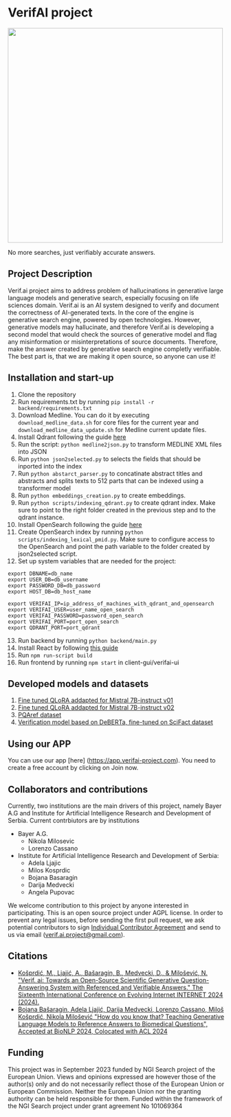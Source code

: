 # VerifAI project
<img src="https://github.com/nikolamilosevic86/verif.ai/assets/5192295/e95b4877-0847-4fa2-99e5-a6a7fc0003f8"  width="500"/>

No more searches, just verifiably accurate answers.

## Project Description
Verif.ai project aims to address problem of hallucinations in generative large language models and generative search, especially focusing on life sciences domain.
Verif.ai is an AI system designed to verify and document the correctness of AI-generated texts. In the core of the engine is generative search engine, powered by open technologies. However, generative models may hallucinate, and therefore Verif.ai is developing a second model that would check the sources of generative model and flag any misinformation or misinterpretations of source documents. Therefore, make the answer created by generative search engine completly verifiable. The best part is, that we are making it open source, so anyone can use it!


## Installation and start-up

1. Clone the repository
2. Run requirements.txt by running `pip install -r backend/requirements.txt`
3. Download Medline. You can do it by executing `download_medline_data.sh` for core files for the current year and `download_medline_data_update.sh` for Medline current update files.
4. Install Qdrant following the guide [here](https://qdrant.tech/documentation/quick-start/)
5. Run the script: `python medline2json.py` to transform MEDLINE XML files into JSON
6. Run `python json2selected.py` to selects the fields that should be inported into the index
7. Run `python abstarct_parser.py` to concatinate abstract titles and abstracts and splits texts to 512 parts that can be indexed using a transformer model
8. Run `python embeddings_creation.py` to create embeddings.
9. Run `python scripts/indexing_qdrant.py` to create qdrant index. Make sure to point to the right folder created in the previous step and to the qdrant instance. 
10. Install OpenSearch following the guide [here](https://opensearch.org/docs/latest/install-and-configure/install-opensearch/index/)
11. Create OpenSearch index by running `python scripts/indexing_lexical_pmid.py`. Make sure to configure access to the OpenSearch and point the path variable to the folder created by json2selected script.
12. Set up system variables that are needed for the project:
```
export DBNAME=db_name
export USER_DB=db_username
export PASSWORD_DB=db_password
export HOST_DB=db_host_name

export VERIFAI_IP=ip_address_of_machines_with_qdrant_and_opensearch
export VERIFAI_USER=user_name_open_search
export VERIFAI_PASSWORD=password_open_search
export VERIFAI_PORT=port_open_search
export QDRANT_PORT=port_qdrant
```
13. Run backend by running `python backend/main.py`
14. Install React by following [this guide](https://www.freecodecamp.org/news/how-to-install-react-a-step-by-step-guide/)
15. Run `npm run-script build`
16. Run frontend by running `npm start` in client-gui/verifai-ui

## Developed models and datasets

1. [Fine tuned QLoRA addapted for Mistral 7B-instruct v01](https://huggingface.co/BojanaBas/Mistral-7B-Instruct-v0.1-pqa-10)
2. [Fine tuned QLoRA addapted for Mistral 7B-instruct v02](https://huggingface.co/BojanaBas/Mistral-7B-Instruct-v0.2-pqa-10)
3. [PQAref dataset](https://huggingface.co/datasets/BojanaBas/PQAref)
4. [Verification model based on DeBERTa, fine-tuned on SciFact dataset](https://huggingface.co/MilosKosRad/TextualEntailment_DeBERTa_preprocessedSciFACT)

## Using our APP

You can use our app [here] (https://app.verifai-project.com). You need to create a free account by clicking on Join now.

## Collaborators and contributions

Currently, two institutions are the main drivers of this project, namely Bayer A.G and Institute for Artificial Intelligence Research and Development of Serbia. Current contrbiutors are by institutions
* Bayer A.G.
  * Nikola Milosevic
  * Lorenzo Cassano
* Institute for Artificial Intelligence Research and Development of Serbia:
  * Adela Ljajic
  * Milos Kosprdic
  * Bojana Basaragin
  * Darija Medvecki
  * Angela Pupovac

We welcome contribution to this project by anyone interested in participating. This is an open source project under AGPL license. In order to prevent any legal issues, before sending the first pull request, we ask potential contributors to sign [Individual Contributor Agreement](https://github.com/nikolamilosevic86/verif.ai/blob/main/Legal/Individual%20Contributor%20Agreement%20Verifai_fillable.pdf) and send to us via email (verif.ai.project@gmail.com).

## Citations

* [Košprdić, M., Ljajić, A., Bašaragin, B., Medvecki, D., & Milošević, N. "Verif. ai: Towards an Open-Source Scientific Generative Question-Answering System with Referenced and Verifiable Answers." The Sixteenth International Conference on Evolving Internet INTERNET 2024 (2024).](https://arxiv.org/pdf/2402.18589.pdf)
* [Bojana Bašaragin, Adela Ljajić, Darija Medvecki, Lorenzo Cassano, Miloš Košprdić, Nikola Milošević "How do you know that? Teaching Generative Language Models to Reference Answers to Biomedical Questions", Accepted at BioNLP 2024, Colocated with ACL 2024](https://arxiv.org/pdf/2407.05015)

## Funding 

This project was in September 2023 funded by NGI Search project of the European Union. Views and opinions expressed are however those of the author(s) only and do not necessarily reflect those of the European Union or European Commission. Neither the European Union nor the granting authority can be held responsible for them. Funded within the framework of the NGI Search project under grant agreement No 101069364
